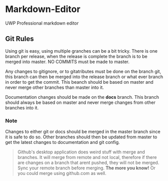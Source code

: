 # Markdown-Editor
UWP Professional markdown editor

## Git Rules
Using git is easy, using multiple granches can be a bit tricky. There is one branch per release, when the release is complete the branch is to be merged into master. NO COMMITS must be made to master.

Any changes to gitignore, or to gitatributes must be done on the branch git, this branch can then be merged into the release branch or what ever branch in order to get the commit. This beanch should be based on master and never merge other branches than master into it.

Documentation changes should be made on the **docs** branch. This branch should always be based on master and never merge changes from other branches into it.

### Note
Changes to either git or docs should be merged in the master branch since it is safe to do so. Other branches should then be updated from master to get the latest changes to documentation and git config.

> Github's desktop application does weird stuff with merge and branches. It will merge from remote and not local, therefore if there are changes on a branch that arent pushed, they will not be merged. Sync your remote branch before merging. **The more you know!** Or you could merge using github.com as well.
